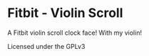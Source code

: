 # Fitbit - Violin Scroll

A Fitbit violin scroll clock face! With my violin!

Licensed under the GPLv3
